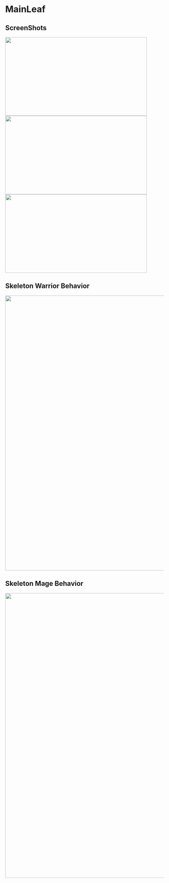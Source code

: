 
 # MainLeaf

 ## ScreenShots
 <div class="row">
  <div class="column"> 
   <img src="https://user-images.githubusercontent.com/64444068/115170173-65e55900-a096-11eb-96bf-696972929497.png" width="450" height="250">
  </div>
  <div class="column">
<img src="https://user-images.githubusercontent.com/64444068/115170286-a5ac4080-a096-11eb-8211-a840614af0af.png" width="450" height="250">
  </div>
  <div class="column">
<img src="https://user-images.githubusercontent.com/64444068/115170302-b492f300-a096-11eb-8a3c-cd85e9417957.png" width="450" height="250">
  </div>
</div>
 
 ## Skeleton Warrior Behavior
<img src="https://user-images.githubusercontent.com/64444068/115169826-83fe8980-a095-11eb-965d-75fade10b2c1.png" width="900" height="875">

 ## Skeleton Mage Behavior
<img src="https://user-images.githubusercontent.com/64444068/115169825-8365f300-a095-11eb-9314-58a5b483df5c.png" width="900" height="906">
